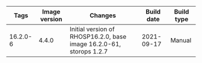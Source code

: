 | Tags | Image version | Changes | Build date | Build type |
| ---- | ------------- | ------- | ---------- | ---------- |
| 16.2.0-6 | 4.4.0 | Initial version of RHOSP16.2.0, base image 16.2.0-61, storops 1.2.7 | 2021-09-17 | Manual |

